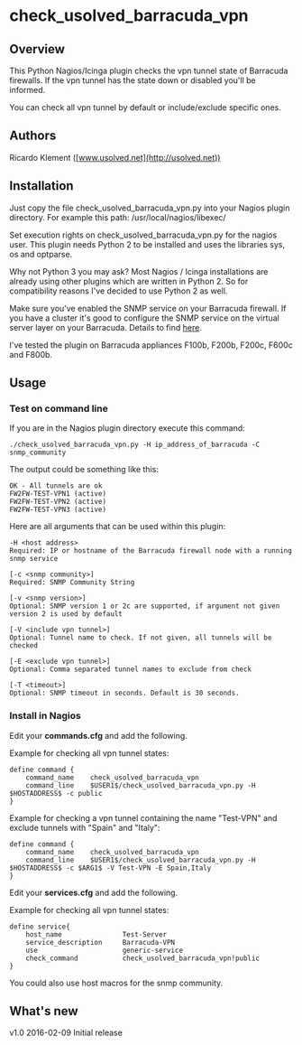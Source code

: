 # check_usolved_barracuda_vpn

## Overview

This Python Nagios/Icinga plugin checks the vpn tunnel state of Barracuda firewalls.
If the vpn tunnel has the state down or disabled you'll be informed.

You can check all vpn tunnel by default or include/exclude specific ones.

## Authors

Ricardo Klement ([www.usolved.net](http://usolved.net))

## Installation

Just copy the file check_usolved_barracuda_vpn.py into your Nagios plugin directory.
For example this path: /usr/local/nagios/libexec/

Set execution rights on check_usolved_barracuda_vpn.py for the nagios user.
This plugin needs Python 2 to be installed and uses the libraries sys, os and optparse.

Why not Python 3 you may ask?
Most Nagios / Icinga installations are already using other plugins which are written in Python 2.
So for compatibility reasons I've decided to use Python 2 as well.

Make sure you've enabled the SNMP service on your Barracuda firewall. If you have a cluster it's good to 
configure the SNMP service on the virtual server layer on your Barracuda.
Details to find [here](https://techlib.barracuda.com/display/BNGv54/How+to+Configure+the+SNMP+Service).

I've tested the plugin on Barracuda appliances F100b, F200b, F200c, F600c and F800b.

## Usage

### Test on command line
If you are in the Nagios plugin directory execute this command:

```
./check_usolved_barracuda_vpn.py -H ip_address_of_barracuda -C snmp_community
```

The output could be something like this:

```
OK - All tunnels are ok
FW2FW-TEST-VPN1 (active)
FW2FW-TEST-VPN2 (active)
FW2FW-TEST-VPN3 (active)
```

Here are all arguments that can be used within this plugin:

```
-H <host address>
Required: IP or hostname of the Barracuda firewall node with a running snmp service

[-c <snmp community>]
Required: SNMP Community String

[-v <snmp version>]
Optional: SNMP version 1 or 2c are supported, if argument not given version 2 is used by default

[-V <include vpn tunnel>]
Optional: Tunnel name to check. If not given, all tunnels will be checked

[-E <exclude vpn tunnel>]
Optional: Comma separated tunnel names to exclude from check

[-T <timeout>]
Optional: SNMP timeout in seconds. Default is 30 seconds.
```

### Install in Nagios

Edit your **commands.cfg** and add the following.

Example for checking all vpn tunnel states:

```
define command {
    command_name    check_usolved_barracuda_vpn
    command_line    $USER1$/check_usolved_barracuda_vpn.py -H $HOSTADDRESS$ -c public
}
```

Example for checking a vpn tunnel containing the name "Test-VPN" and exclude tunnels with "Spain" and "Italy":

```
define command {
    command_name    check_usolved_barracuda_vpn
    command_line    $USER1$/check_usolved_barracuda_vpn.py -H $HOSTADDRESS$ -c $ARG1$ -V Test-VPN -E Spain,Italy
}
```

Edit your **services.cfg** and add the following.

Example for checking all vpn tunnel states:

```
define service{
	host_name				Test-Server
	service_description		Barracuda-VPN
	use						generic-service
	check_command			check_usolved_barracuda_vpn!public
}
```


You could also use host macros for the snmp community.

## What's new

v1.0 2016-02-09
Initial release